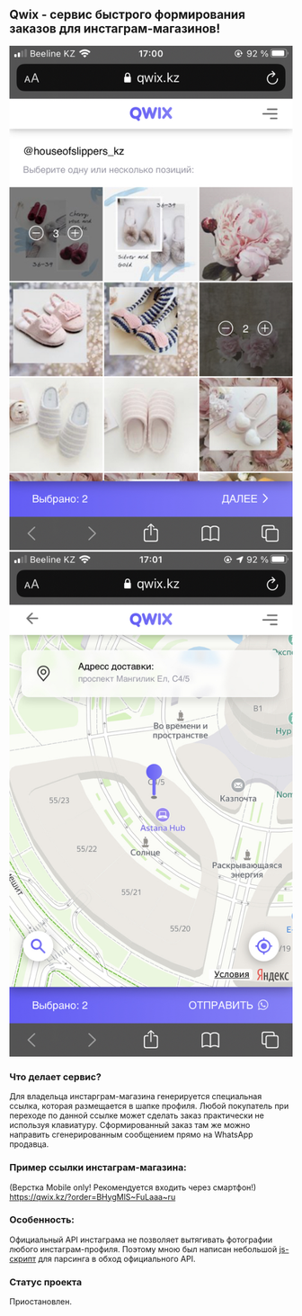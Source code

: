 ## Qwix - сервис быстрого формирования заказов для инстаграм-магазинов!

![1](https://github.com/azakost/qwix/blob/main/1.jpeg?raw=true)
![2](https://github.com/azakost/qwix/blob/main/2.jpeg?raw=true)

### Что делает сервис?
Для владельца инстарграм-магазина генерируется специальная ссылка, 
которая размещается в шапке профиля. Любой покупатель при переходе
по данной ссылке может сделать заказ практически не используя клавиатуру.
Сформированный заказ там же можно направить сгенерированным сообщением прямо на WhatsApp продавца.


### Пример ссылки инстаграм-магазина:
(Верстка Mobile only! Рекомендуется входить через смартфон!)<br>
https://qwix.kz/?order=BHygMlS~FuLaaa~ru


### Особенность:
Официальный API инстаграма не позволяет вытягивать фотографии любого инстаграм-профиля.
Поэтому мною был написан небольшой [js-скрипт](https://github.com/azakost/qwix/blob/master/src/Scripts/parse.js) для парсинга в обход официального API.


### Статус проекта
Приостановлен.
